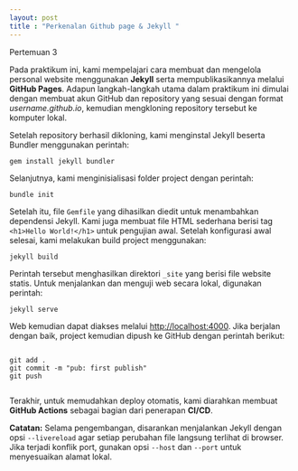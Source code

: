 ```yaml
---
layout: post
title : "Perkenalan Github page & Jekyll "
---
```


Pertemuan 3

<p>
    Pada praktikum ini, kami mempelajari cara membuat dan mengelola personal website menggunakan 
    <strong>Jekyll</strong> serta mempublikasikannya melalui <strong>GitHub Pages</strong>. 
    Adapun langkah-langkah utama dalam praktikum ini dimulai dengan membuat akun GitHub dan 
    repository yang sesuai dengan format <em>username.github.io</em>, kemudian mengkloning repository tersebut ke komputer lokal.
  </p>

  <p>
    Setelah repository berhasil dikloning, kami menginstal Jekyll beserta Bundler menggunakan perintah:
  </p>

  <pre><code>gem install jekyll bundler</code></pre>

  <p>
    Selanjutnya, kami menginisialisasi folder project dengan perintah:
  </p>

  <pre><code>bundle init</code></pre>

  <p>
    Setelah itu, file <code>Gemfile</code> yang dihasilkan diedit untuk menambahkan dependensi Jekyll. 
    Kami juga membuat file HTML sederhana berisi tag <code>&lt;h1&gt;Hello World!&lt;/h1&gt;</code> untuk pengujian awal.
    Setelah konfigurasi awal selesai, kami melakukan build project menggunakan:
  </p>

  <pre><code>jekyll build</code></pre>

  <p>
    Perintah tersebut menghasilkan direktori <code>_site</code> yang berisi file website statis. 
    Untuk menjalankan dan menguji web secara lokal, digunakan perintah:
  </p>

  <pre><code>jekyll serve</code></pre>

  <p>
    Web kemudian dapat diakses melalui <a href="http://localhost:4000">http://localhost:4000</a>. 
    Jika berjalan dengan baik, project kemudian dipush ke GitHub dengan perintah berikut:
  </p>

  <pre><code>
git add .
git commit -m "pub: first publish"
git push
  </code></pre>

  <p>
    Terakhir, untuk memudahkan deploy otomatis, kami diarahkan membuat <strong>GitHub Actions</strong> 
    sebagai bagian dari penerapan <strong>CI/CD</strong>.
  </p>

  <p>
    <strong>Catatan:</strong> Selama pengembangan, disarankan menjalankan Jekyll dengan opsi 
    <code>--livereload</code> agar setiap perubahan file langsung terlihat di browser. 
    Jika terjadi konflik port, gunakan opsi <code>--host</code> dan <code>--port</code> untuk menyesuaikan alamat lokal.
  </p>